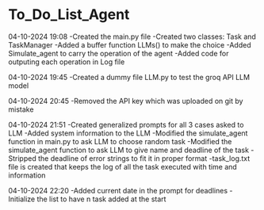 # To_Do_List_Agent

04-10-2024 19:08
-Created the main.py file 
-Created two classes: Task and TaskManager
-Added a buffer function LLMs() to make the choice
-Added Simulate_agent to carry the operation of the agent
-Added code for outputing each operation in Log file 

04-10-2024 19:45
-Created a dummy file LLM.py to test the groq API LLM model

04-10-2024 20:45
-Removed the API key which was uploaded on git by mistake

04-10-2024 21:51
-Created generalized prompts for all 3 cases asked to LLM
-Added system information to the LLM
-Modified the simulate_agent function in main.py to ask LLM to choose random task 
-Modified the simulate_agent function to ask LLM to give name and deadline of the task
-Stripped the deadline of error strings to fit it in proper format
-task_log.txt file is created that keeps the log of all the task executed with time and information

04-10-2024 22:20
-Added current date in the prompt for deadlines
-Initialize the list to have n task added at the start